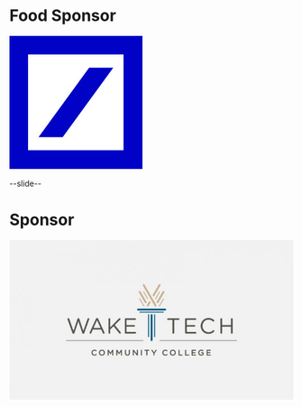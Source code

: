 

<!-- If/when we get more sponsors

# Gold Sponsor
<img src="images/logos/deutsche-bank.jpg" style="border:none; box-shadow:none; background:white;"/>

x-x-slide-x-x

-->

# Food Sponsor
<img src="images/logos/deutsche-bank.jpg" style="border:none; box-shadow:none; background:white;"/>

--slide--

# Sponsor
<img src="images/logos/wake-tech.jpg" style="border:none; box-shadow:none; background:white;"/>